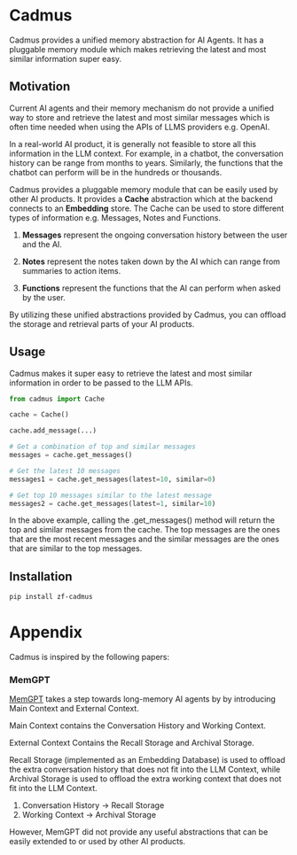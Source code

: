 # Cadmus

Cadmus provides a unified memory abstraction for AI Agents. It has a pluggable memory
module which makes retrieving the latest and most similar information super easy.

## Motivation

Current AI agents and their memory mechanism do not provide a unified way to store and
retrieve the latest and most similar messages which is often time needed when using the
APIs of LLMS providers e.g. OpenAI.

In a real-world AI product, it is generally not feasible to store all this information in
the LLM context. For example, in a chatbot, the conversation history can be range from months to years. Similarly,
the functions that the chatbot can perform will be in the hundreds or thousands.

Cadmus provides a pluggable memory module that can be easily used by other AI products.
It provides a **Cache** abstraction which at the backend connects to an **Embedding** store.
The Cache can be used to store different types of information e.g. Messages, Notes and
Functions.

1. **Messages** represent the ongoing conversation history between the user and the AI.

2. **Notes** represent the notes taken down by the AI which can range from summaries to
   action items.

3. **Functions** represent the functions that the AI can perform when asked by the user.

By utilizing these unified abstractions provided by Cadmus, you can offload the storage and retrieval
parts of your AI products.

## Usage

Cadmus makes it super easy to retrieve the latest and most similar information in order to be
passed to the LLM APIs.

```python
from cadmus import Cache

cache = Cache()

cache.add_message(...)

# Get a combination of top and similar messages
messages = cache.get_messages()

# Get the latest 10 messages
messages1 = cache.get_messages(latest=10, similar=0)

# Get top 10 messages similar to the latest message
messages2 = cache.get_messages(latest=1, similar=10) 
```

In the above example, calling the .get_messages() method will return the top and similar messages
from the cache. The top messages are the ones that are the most recent messages and the similar
messages are the ones that are similar to the top messages.

## Installation

```bash
pip install zf-cadmus
```

# Appendix

Cadmus is inspired by the following papers:

### MemGPT

[MemGPT](https://arxiv.org/pdf/2310.08560.pdf) takes a step towards long-memory AI agents by
by introducing Main Context and External Context.

Main Context contains the Conversation History and Working Context.

External Context Contains the Recall Storage and Archival Storage.

Recall Storage (implemented as an Embedding Database) is used to offload the extra conversation
history that does not fit into the LLM Context, while Archival Storage is used to offload the
extra working context that does not fit into the LLM Context.

1. Conversation History -> Recall Storage
2. Working Context -> Archival Storage

However, MemGPT did not provide any useful abstractions that can be easily extended to or used
by other AI products.